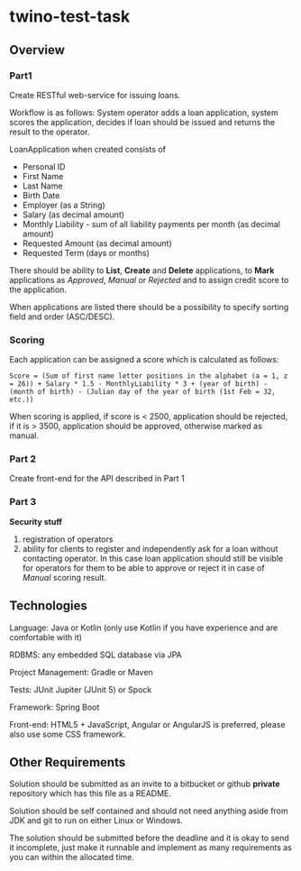 # twino-test-task

## Overview

### Part1

Create RESTful web-service for issuing loans.

Workflow is as follows: System operator adds a loan application, system scores the application, decides if loan should be issued and returns the result to the operator.

LoanApplication when created consists of

* Personal ID
* First Name
* Last Name
* Birth Date
* Employer (as a String)
* Salary (as decimal amount)
* Monthly Liability - sum of all liability payments per month (as decimal amount)
* Requested Amount (as decimal amount)
* Requested Term (days or months)

There should be ability to **List**, **Create** and **Delete** applications, to **Mark** applications as *Approved*, *Manual* or *Rejected* and to assign credit score to the application.

When applications are listed there should be a possibility to specify sorting field and order (ASC/DESC).

### Scoring

Each application can be assigned a score which is calculated as follows:

`Score = (Sum of first name letter positions in the alphabet (a = 1, z = 26)) + Salary * 1.5 - MonthlyLiability * 3 + (year of birth) - (month of birth) - (Julian day of the year of birth (1st Feb = 32, etc.))`

When scoring is applied, if score is < 2500, application should be rejected, if it is > 3500, application should be approved, otherwise marked as manual.

### Part 2
Create front-end for the API described in Part 1

### Part 3
**Security stuff**
1. registration of operators
2. ability for clients to register and independently ask for a loan without contacting operator.
In this case loan application should still be visible for operators for them to be able to approve or reject it in case of *Manual* scoring result.

## Technologies

Language: Java or Kotlin (only use Kotlin if you have experience and are comfortable with it)

RDBMS: any embedded SQL database via JPA

Project Management: Gradle or Maven

Tests: JUnit Jupiter (JUnit 5) or Spock

Framework: Spring Boot

Front-end: HTML5 + JavaScript, Angular or AngularJS is preferred, please also use some CSS framework.

## Other Requirements

Solution should be submitted as an invite to a bitbucket or github **private** repository which has this file as a README.

Solution should be self contained and should not need anything aside from JDK and git to run on either Linux or Windows.

The solution should be submitted before the deadline and it is okay to send it incomplete, just make it runnable and implement as many requirements as you can within the allocated time.
